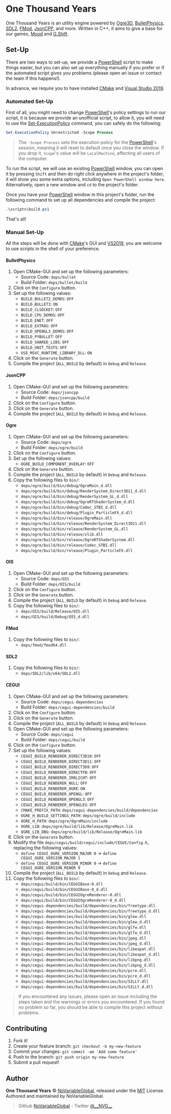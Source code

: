 # One Thousand Years

One Thousand Years is an utility engine powered by [Ogre3D], [BulletPhysics], [SDL2], [FMod], [JsonCPP], and more.
Written in C++, it aims to give a base for our games, [Mood] and [G.Shift].

## Set-Up

There are two ways to set-up, we provide a [PowerShell] script to make things easier, but you can also set up everything
manually if you prefer or if the automated script gives you problems (please open an issue or contact the team if this
happens!).

In advance, we require you to have installed [CMake] and [Visual Studio 2019][VisualStudio2019].

### Automated Set-Up

First of all, you might need to change [PowerShell]'s policy settings to run our script, it is because we provide an
unofficial script, to allow it, you will need to use the [Set-ExecutionPolicy] command, you can safely do the following:

```ps1
Set-ExecutionPolicy Unrestricted -Scope Process
```

> The `-Scope Process` sets the execution policy for the [PowerShell]'s session, meaning it will reset to default once
you close the window. If you drop it, `Scope`'s value will be `LocalMachine`, affecting all users of the computer.

To run the script, we will use an existing [PowerShell] window, you can open it by pressing `Shift` and then do right
click anywhere in the project's folder, it will show you some extra options, including `Open PowerShell window here`.
Alternatively, open a new window and `cd` to the project's folder.

Once you have your [PowerShell] window in this project's folder, run the following command to set up all dependencies
and compile the project:

```ps1
.\scripts\build.ps1
```

That's all!

### Manual Set-Up

All the steps will be done with [CMake]'s GUI and [VS2019][VisualStudio2019], you are welcome to use scripts in the
shell of your preference.

#### BulletPhysics

1. Open CMake-GUI and set up the following parameters:
    - Source Code: `deps/bullet`
    - Build Folder: `deps/bullet/build`
1. Click on the `Configure` button.
1. Set up the following values:
    - `BUILD_BULLET2_DEMOS`: `OFF`
    - `BUILD_BULLET3`: `ON`
    - `BUILD_CLSOCKET`: `OFF`
    - `BUILD_CPU_DEMOS`: `OFF`
    - `BUILD_ENET`: `OFF`
    - `BUILD_EXTRAS`: `OFF`
    - `BUILD_OPENGL3_DEMOS`: `OFF`
    - `BUILD_PYBULLET`: `OFF`
    - `BUILD_SHARED_LIBS`: `OFF`
    - `BUILD_UNIT_TESTS`: `OFF`
    - `USE_MSVC_RUNTIME_LIBRARY_DLL`: `ON`
1. Click on the `Generate` button.
1. Compile the project (`ALL_BUILD` by default) in `Debug` and `Release`.

#### JsonCPP

1. Open CMake-GUI and set up the following parameters:
    - Source Code: `deps/jsoncpp`
    - Build Folder: `deps/jsoncpp/build`
1. Click on the `Configure` button.
1. Click on the `Generate` button.
1. Compile the project (`ALL_BUILD` by default) in `Debug` and `Release`.

#### Ogre

1. Open CMake-GUI and set up the following parameters:
    - Source Code: `deps/ogre`
    - Build Folder: `deps/ogre/build`
1. Click on the `Configure` button.
1. Set up the following values:
    - `OGRE_BUILD_COMPONENT_OVERLAY`: `OFF`
1. Click on the `Generate` button.
1. Compile the project (`ALL_BUILD` by default) in `Debug` and `Release`.
1. Copy the following files to `bin/`:
    - `deps/ogre/build/bin/debug/OgreMain_d.dll`
    - `deps/ogre/build/bin/debug/RenderSystem_Direct3D11_d.dll`
    - `deps/ogre/build/bin/debug/RenderSystem_GL_d.dll`
    - `deps/ogre/build/bin/debug/OgreRTShaderSystem_d.dll`
    - `deps/ogre/build/bin/debug/Codec_STBI_d.dll`
    - `deps/ogre/build/bin/debug/Plugin_ParticleFX_d.dll`
    - `deps/ogre/build/bin/release/OgreMain.dll`
    - `deps/ogre/build/bin/release/RenderSystem_Direct3D11.dll`
    - `deps/ogre/build/bin/release/RenderSystem_GL.dll`
    - `deps/ogre/build/bin/release/zlib.dll`
    - `deps/ogre/build/bin/release/OgreRTShaderSystem.dll`
    - `deps/ogre/build/bin/release/Codec_STBI.dll`
    - `deps/ogre/build/bin/release/Plugin_ParticleFX.dll`

#### OIS

1. Open CMake-GUI and set up the following parameters:
    - Source Code: `deps/OIS`
    - Build Folder: `deps/OIS/build`
1. Click on the `Configure` button.
1. Click on the `Generate` button.
1. Compile the project (`ALL_BUILD` by default) in `Debug` and `Release`.
1. Copy the following files to `bin/`:
    - `deps/OIS/build/Release/OIS.dll`
    - `deps/OIS/build/Debug/OIS_d.dll`

#### FMod

1. Copy the following files to `bin/`:
    - `deps/fmod/fmod64.dll`

#### SDL2

1. Copy the following files to `bin/`:
    - `deps/SDL2/lib/x64/SDL2.dll`

#### CEGUI

1. Open CMake-GUI and set up the following parameters:
    - Source Code: `deps/cegui-dependencies`
    - Build Folder: `deps/cegui-dependencies/build`
1. Click on the `Configure` button.
1. Click on the `Generate` button.
1. Compile the project (`ALL_BUILD` by default) in `Debug` and `Release`.
1. Open CMake-GUI and set up the following parameters:
    - Source Code: `deps/cegui`
    - Build Folder: `deps/cegui/build`
1. Click on the `Configure` button.
1. Set up the following values:
    - `CEGUI_BUILD_RENDERER_DIRECT3D10`: `OFF`
    - `CEGUI_BUILD_RENDERER_DIRECT3D11`: `OFF`
    - `CEGUI_BUILD_RENDERER_DIRECT3D9`: `OFF`
    - `CEGUI_BUILD_RENDERER_DIRECTFB`: `OFF`
    - `CEGUI_BUILD_RENDERER_IRRLICHT`: `OFF`
    - `CEGUI_BUILD_RENDERER_NULL`: `OFF`
    - `CEGUI_BUILD_RENDERER_OGRE`: `ON`
    - `CEGUI_BUILD_RENDERER_OPENGL`: `OFF`
    - `CEGUI_BUILD_RENDERER_OPENGL3`: `OFF`
    - `CEGUI_BUILD_RENDERER_OPENGLES`: `OFF`
    - `CMAKE_PREFIX_PATH`: `deps/cegui-dependencies/build/dependencies`
    - `OGRE_H_BUILD_SETTINGS_PATH`: `deps/ogre/build/include`
    - `OGRE_H_PATH`: `deps/ogre/OgreMain/include`
    - `OGRE_LIB`: `deps/ogre/build/lib/Release/OgreMain.lib`
    - `OGRE_LIB_DBG`: `deps/ogre/build/lib/Release/OgreMain.lib`
1. Click on the `Generate` button.
1. Modify the file `deps/cegui/build/cegui/include/CEGUI/Config.h`, replacing the following values:
    - `define CEGUI_OGRE_VERSION_MAJOR 0` -> `define CEGUI_OGRE_VERSION_MAJOR 1`
    - `define CEGUI_OGRE_VERSION_MINOR 0` -> `define CEGUI_OGRE_VERSION_MINOR 9`
1. Compile the project (`ALL_BUILD` by default) in `Debug` and `Release`.
1. Copy the following files to `bin/`:
    - `deps/cegui/build/bin/CEGUIBase-0.dll`
    - `deps/cegui/build/bin/CEGUIBase-0_d.dll`
    - `deps/cegui/build/bin/CEGUIOgreRenderer-0.dll`
    - `deps/cegui/build/bin/CEGUIOgreRenderer-0_d.dll`
    - `deps/cegui-dependencies/build/dependencies/bin/freetype.dll`
    - `deps/cegui-dependencies/build/dependencies/bin/freetype_d.dll`
    - `deps/cegui-dependencies/build/dependencies/bin/glew.dll`
    - `deps/cegui-dependencies/build/dependencies/bin/glew_d.dll`
    - `deps/cegui-dependencies/build/dependencies/bin/glfw.dll`
    - `deps/cegui-dependencies/build/dependencies/bin/glfw_d.dll`
    - `deps/cegui-dependencies/build/dependencies/bin/jpeg.dll`
    - `deps/cegui-dependencies/build/dependencies/bin/jpeg_d.dll`
    - `deps/cegui-dependencies/build/dependencies/bin/libexpat.dll`
    - `deps/cegui-dependencies/build/dependencies/bin/libexpat_d.dll`
    - `deps/cegui-dependencies/build/dependencies/bin/libpng.dll`
    - `deps/cegui-dependencies/build/dependencies/bin/libpng_d.dll`
    - `deps/cegui-dependencies/build/dependencies/bin/pcre.dll`
    - `deps/cegui-dependencies/build/dependencies/bin/pcre_d.dll`
    - `deps/cegui-dependencies/build/dependencies/bin/SILLY.dll`
    - `deps/cegui-dependencies/build/dependencies/bin/SILLY_d.dll`

> If you encountered any issues, please open an issue including the steps taken and the warnings or errors you
encountered. If you found no problem so far, you should be able to compile this project without problems.

## Contributing

1. Fork it!
1. Create your feature branch: `git checkout -b my-new-feature`
1. Commit your changes: `git commit -am 'Add some feature'`
1. Push to the branch: `git push origin my-new-feature`
1. Submit a pull request!

## Author

**One Thousand Years** © [NoVariableGlobal][author], released under the
[MIT][license] License.
Authored and maintained by NoVariableGlobal.

> Github [NoVariableGlobal][author] - Twitter [@\_\_NVG\_\_][twitter]

[license]: https://github.com/NoVariableGlobal/global-engine/blob/master/LICENSE
[author]: https://github.com/NoVariableGlobal
[twitter]: https://twitter.com/__NVG__

[Mood]: https://github.com/NoVariableGlobal/mood
[G.Shift]: https://github.com/NoVariableGlobal/g.shift
[Ogre3D]: https://www.ogre3d.org/
[BulletPhysics]: https://github.com/bulletphysics/bullet3
[SDL2]: https://www.libsdl.org/
[FMod]: https://fmod.com/
[JsonCPP]: https://github.com/open-source-parsers/jsoncpp
[PowerShell]: https://wikipedia.org/wiki/PowerShell
[Set-ExecutionPolicy]: https://docs.microsoft.com/powershell/module/microsoft.powershell.security/set-executionpolicy
[CMake]: https://cmake.org/
[VisualStudio2019]: https://visualstudio.microsoft.com/vs/
